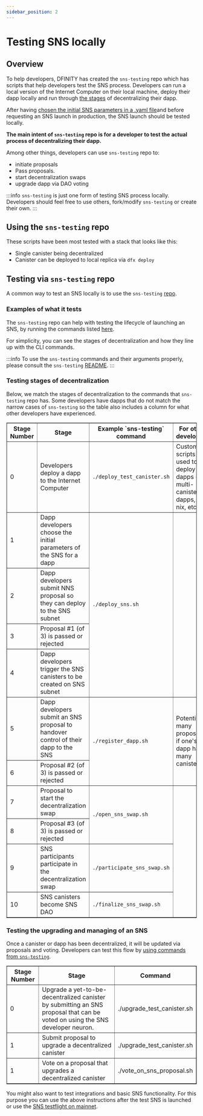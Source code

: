 ```yaml
---
sidebar_position: 2
---
```

# Testing SNS locally

## Overview

To help developers, DFINITY has created the `sns-testing` repo which has scripts that help developers test the SNS process. Developers can run a local version of the Internet Computer on their local machine, deploy their dapp locally and run through [the stages](../launching/launch-summary.md) of decentralizing their dapp. 

After having [chosen the initial SNS parameters in a .yaml file](../tokenomics/preparation.md)and before requesting an SNS launch in production, the SNS launch should be tested locally.

**The main intent of `sns-testing` repo is for a developer to test the actual process of decentralizing their dapp.**

Among other things, developers can use `sns-testing` repo to: 
* initiate proposals
* Pass proposals.
* start decentralization swaps
* upgrade dapp via DAO voting

:::info
`sns-testing` is just one form of testing SNS process locally. Developers should feel free to use others, fork/modify `sns-testing` or create their own.
:::

## Using the `sns-testing` repo

These scripts have been most tested with a stack that looks like this:

* Single canister being decentralized
* Canister can be deployed to local replica via `dfx deploy`

## Testing via `sns-testing` repo

A common way to test an SNS locally is to use the `sns-testing` [repo](https://github.com/dfinity/sns-testing#readme).

### Examples of what it tests

The `sns-testing` repo can help with testing the lifecycle of launching an SNS, by running the commands listed [here](https://github.com/dfinity/sns-testing#sns-lifecycle).

For simplicity, you can see the stages of decentralization and how they line up with the CLI commands. 

:::info
To use the `sns-testing` commands and their arguments properly, please consult the `sns-testing` [README](https://github.com/dfinity/sns-testing#sns-lifecycle).
:::

### Testing stages of decentralization

Below, we match the stages of decentralization to the commands that `sns-testing` repo has. Some developers have dapps that do not match the narrow cases of `sns-testing` so the table also includes a column for what other developers have experienced.

<table border="1">
    <tr>
        <th>Stage Number</th>
        <th>Stage</th>
        <th>Example `sns-testing` command</th>
        <th>For other developers</th>
    </tr>
    <tr>
        <td>0</td>
        <td>Developers deploy a dapp to the Internet Computer</td>
        <td><code>./deploy_test_canister.sh</code></td>
        <td>Custom scripts used to deploy dapps (e.g. multi-canister dapps, use nix, etc...)</td>
    </tr>
    <tr>
        <td>1</td>
        <td>Dapp developers choose the initial parameters of the SNS for a dapp</td>
        <td rowspan="4"><code>./deploy_sns.sh</code></td>
    </tr>
    <tr>
        <td>2</td>
        <td>Dapp developers submit NNS proposal so they can deploy to the SNS subnet</td>
    </tr>
    <tr>
        <td>3</td>
        <td>Proposal #1 (of 3) is passed or rejected</td>
    </tr>
    <tr>
        <td>4</td>
        <td>Dapp developers trigger the SNS canisters to be created on SNS subnet</td>
    </tr>
    <tr>
        <td>5</td>
        <td>Dapp developers submit an SNS proposal to handover control of their dapp to the SNS</td>
        <td rowspan="2"><code>./register_dapp.sh</code></td>
        <td rowspan="2"> Potentially many proposals if one's dapp has many canisters</td>
    </tr>
        <tr>
        <td>6</td>
        <td>Proposal #2 (of 3) is passed or rejected</td>
    </tr>
    <tr>
        <td>7</td>
        <td>Proposal to start the decentralization swap</td>
        <td rowspan="2"><code>./open_sns_swap.sh</code></td>
    </tr>
    <tr>
        <td>8</td>
        <td>Proposal #3 (of 3) is passed or rejected</td>
    </tr>
    <tr>
        <td>9</td>
        <td>SNS participants participate in the decentralization swap</td>
        <td><code>./participate_sns_swap.sh</code></td>
    </tr>
    <tr>
        <td>10</td>
        <td>SNS canisters become SNS DAO</td>
        <td><code>./finalize_sns_swap.sh</code></td>
    </tr>
</table>

### Testing the upgrading and managing of an SNS

Once a canister or dapp has been decentralized, it will be updated via proposals and voting. Developers can test this flow by [using commands from `sns-testing`](https://github.com/dfinity/sns-testing#sns-lifecycle).


<table border="1">
    <tr>
        <th>Stage Number</th>
        <th>Stage</th>
        <th>Command</th>
    </tr>
    <tr>
        <td>0</td>
        <td>Upgrade a  yet-to-be-decentralized canister by submitting an SNS proposal that can be voted on using the SNS developer neuron.</td>
        <td>./upgrade_test_canister.sh</td>
    </tr>
    <tr>
        <td>1</td>
        <td>Submit proposal to upgrade a decentralized canister</td>
        <td>./upgrade_test_canister.sh</td>
    </tr>
     <tr>
        <td>1</td>
        <td>Vote on a proposal that upgrades a decentralized canister</td>
        <td>./vote_on_sns_proposal.sh </td>
    </tr>
</table>

You might also want to test integrations and basic SNS functionality. 
For this purpose you can use the above instructions after the test SNS is 
launched or use the [SNS testflight on mainnet](testing-on-mainnet.md).
